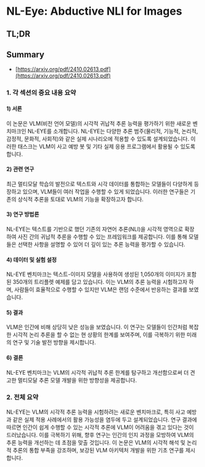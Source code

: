 # NL-Eye: Abductive NLI for Images
## TL;DR
## Summary
- [https://arxiv.org/pdf/2410.02613.pdf](https://arxiv.org/pdf/2410.02613.pdf)

### 1. 각 섹션의 중요 내용 요약

#### 1) 서론
이 논문은 VLM(비전 언어 모델)의 시각적 귀납적 추론 능력을 평가하기 위한 새로운 벤치마크인 NL-EYE를 소개합니다. NL-EYE는 다양한 추론 범주(물리적, 기능적, 논리적, 감정적, 문화적, 사회적)와 같은 실제 시나리오에 적용할 수 있도록 설계되었습니다. 이러한 태스크는 VLM이 사고 예방 봇 및 기타 실제 응용 프로그램에서 활용될 수 있도록 합니다.

#### 2) 관련 연구
최근 멀티모달 학습의 발전으로 텍스트와 시각 데이터를 통합하는 모델들이 다양하게 등장하고 있으며, VLM들이 여러 작업을 수행할 수 있게 되었습니다. 이러한 연구들은 기존의 상식적 추론을 토대로 VLM의 기능을 확장하고자 합니다.

#### 3) 연구 방법론
NL-EYE는 텍스트를 기반으로 했던 기존의 자연어 추론(NLI)을 시각적 영역으로 확장하여 사진 간의 귀납적 추론을 수행할 수 있는 프레임워크를 제공합니다. 이를 통해 모델들은 선택한 사항을 설명할 수 있어 더 깊이 있는 추론 능력을 평가할 수 있습니다.

#### 4) 데이터 및 실험 설정
NL-EYE 벤치마크는 텍스트-이미지 모델을 사용하여 생성된 1,050개의 이미지가 포함된 350개의 트리플렛 예제를 담고 있습니다. 이는 VLM의 추론 능력을 시험하고자 하며, 사람들이 효율적으로 수행할 수 있지만 VLM은 랜덤 수준에서 반응하는 결과를 보였습니다.

#### 5) 결과
VLM은 인간에 비해 상당히 낮은 성능을 보였습니다. 이 연구는 모델들이 인간처럼 복잡한 시각적 논리 추론을 할 수 없는 현 상황의 한계를 보여주며, 이를 극복하기 위한 미래의 연구 및 기술 발전 방향을 제시합니다.

#### 6) 결론
NL-EYE 벤치마크는 VLM의 시각적 귀납적 추론 한계를 탐구하고 개선함으로써 더 견고한 멀티모달 추론 모델 개발을 위한 방향성을 제공합니다.

### 2. 전체 요약
NL-EYE는 VLM의 시각적 추론 능력을 시험하려는 새로운 벤치마크로, 특히 사고 예방과 같은 실제 적용 사례에서의 활용 가능성을 염두에 두고 설계되었습니다. 연구 결과에 따르면 인간이 쉽게 수행할 수 있는 시각적 추론에 VLM이 어려움을 겪고 있다는 것이 드러났습니다. 이를 극복하기 위해, 향후 연구는 인간의 인지 과정을 모방하여 VLM의 추론 능력을 개선하는 데 초점을 맞출 것입니다. 이 논문은 VLM의 시각적 해석 및 논리적 추론의 통합 부족을 강조하며, 보강된 VLM 아키텍처 개발을 위한 기초 연구를 제시합니다.